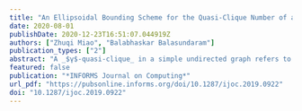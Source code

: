 ```yaml
---
title: "An Ellipsoidal Bounding Scheme for the Quasi-Clique Number of a Graph"
date: 2020-08-01
publishDate: 2020-12-23T16:51:07.044919Z
authors: ["Zhuqi Miao", "Balabhaskar Balasundaram"]
publication_types: ["2"]
abstract: "A _$γ$-quasi-clique_ in a simple undirected graph refers to a subset of vertices that induces a subgraph with edge density at least $γ \\in [0,1]$. When $γ=1$, this definition corresponds to a classical clique. When $γ<1$, it relaxes the requirement of all possible edges by the clique  definition. Quasi-clique detection has been used in graph-based data mining to  find dense clusters, especially in large-scale error-prone data sets in which the clique model can be overly restrictive. The _maximum $γ$-quasi-clique problem_,  seeking a $γ$-quasi-clique of maximum cardinality in the given graph, can be formulated as an optimization problem with a linear objective function and a single quadratic constraint in binary variables. This article investigates the Lagrangian dual of this formulation, and develops an upper-bounding technique using the geometry of ellipsoids to bound the Lagrangian dual. The tightness of the upper-bound is compared to those obtained from multiple mixed-integer programming formulations of the problem via experiments on  benchmark instances."
featured: false
publication: "*INFORMS Journal on Computing*"
url_pdf: "https://pubsonline.informs.org/doi/10.1287/ijoc.2019.0922"
doi: "10.1287/ijoc.2019.0922"
---
```

